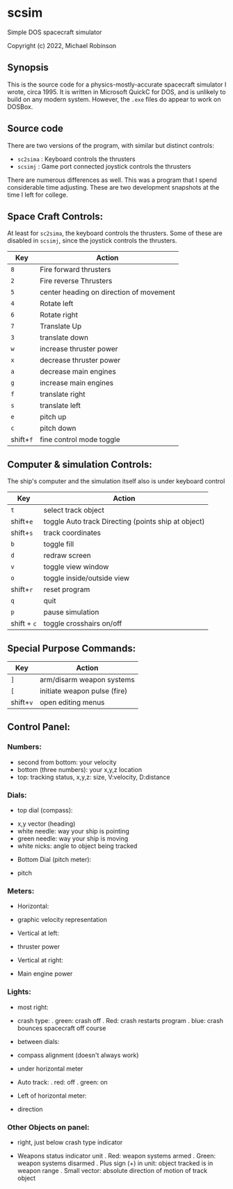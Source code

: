 # scsim
Simple DOS spacecraft simulator

Copyright (c) 2022, Michael Robinson

## Synopsis

This is the source code for a physics-mostly-accurate spacecraft simulator I wrote, circa 1995.  It is written in Microsoft QuickC for DOS, and is unlikely to build on any modern system.  However, the `.exe` files do appear to work on DOSBox.

## Source code

There are two versions of the program, with similar but distinct controls:

* `sc2sima` : Keyboard controls the thrusters
* `scsimj` : Game port connected joystick controls the thrusters

There are numerous differences as well.  This was a program that I spend considerable time adjusting. These are two development snapshots at the time I left for college.

## Space Craft Controls:

At least for `sc2sima`, the keyboard controls the thrusters.  Some of these are disabled in `scsimj`, since the joystick controls the thrusters.

| Key | Action |
| --- | ------ |
|`8` | Fire forward thrusters|
|`2` | Fire reverse Thrusters|
|`5` | center heading on direction of movement|
|`4` | Rotate left|
|`6` | Rotate right|
|`7` | Translate Up|
|`3` | translate down|
|`w` | increase thruster power|
|`x` | decrease thruster power|
|`a` | decrease main engines|
|`g` | increase main engines|
|`f` | translate right|
|`s` | translate left|
|`e` | pitch up|
|`c` | pitch down|
|shift+`f` | fine control mode toggle|

## Computer & simulation Controls:

The ship's computer and the simulation itself also is under keyboard control

| Key | Action |
| --- | ------ |
|`t` | select track object|
|shift+`e` | toggle Auto track Directing (points ship at object)|
|shift+`s` | track coordinates|
|`b` | toggle fill|
|`d` | redraw screen|
|`v` | toggle view window|
|`o` | toggle inside/outside view|
|shift+`r` | reset program|
|`q` | quit|
|`p` | pause simulation|
|shift + `c` | toggle crosshairs on/off|

## Special Purpose Commands:

| Key | Action |
| --- | ------ |
|`]` | arm/disarm weapon systems|
|`[` | initiate weapon pulse (fire)|
|shift+`v` | open editing menus|

## Control Panel:

### Numbers:

* second from bottom: your velocity
* bottom (three numbers): your x,y,z location
* top: tracking status, x,y,z: size, V:velocity, D:distance

### Dials:

* top dial (compass):
 - x,y vector (heading)
 - white needle: way your ship is pointing
 - green needle: way your ship is moving
 - white nicks: angle to object being tracked
* Bottom Dial (pitch meter):
 - pitch

### Meters:

* Horizontal:
 - graphic velocity representation
* Vertical at left:
 - thruster power
* Vertical at right:
 - Main engine power

### Lights:

* most right:
 - crash type:
  . green: crash off
  . Red: crash restarts program
  . blue: crash bounces spacecraft off course
* between dials:
 - compass alignment (doesn't always work)
* under horizontal meter
 - Auto track:
  . red: off
  . green: on
* Left of horizontal meter:
 - direction     

### Other Objects on panel:

* right, just below crash type indicator
 - Weapons status indicator unit
  . Red: weapon systems armed
  . Green: weapon systems disarmed
  . Plus sign (+) in unit: object tracked is in weapon range
  . Small vector: absolute direction of motion of track object